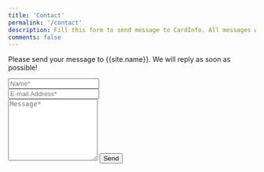 ```yaml
---
title: 'Contact'
permalink: '/contact'
description: Fill this form to send message to CardInfo. All messages will be replied as soon as possible.
comments: false
---
```


<script src="https://www.google.com/recaptcha/api.js?render=6LcbsNIUAAAAAJ7XdbC4vxo-WWCan58CxwsEJnYW"></script>
<div style="margin-bottom:50px">
<div id="alert"></div>
<form id="comment_form" onsubmit="submitForm();">    
<p class="mb-4">Please send your message to {{site.name}}. We will reply as soon as possible!</p>
<div class="form-group row">
<div class="col-md-6">
<input class="form-control" type="text" name="name" id="name" placeholder="Name*" required>
</div>
<div class="col-md-6">
<input class="form-control" type="email" name="email" id="email" placeholder="E-mail Address*" required>
</div>
</div>
<textarea rows="8" class="form-control mb-3" name="message" id="message" placeholder="Message*" required></textarea>    
<button class="btn btn-success" type="submit" id="send">Send</button>
</form>
<script>
function submitForm() {
    event.preventDefault();
    document.getElementById("alert").innerHTML = "";
    document.getElementById('send').disabled = true;
    document.getElementById('send').innerHTML = 'Sending';
    var name = document.getElementById('name').value;
    var email = document.getElementById('email').value;
    var message = document.getElementById("message").value;
    grecaptcha.ready(function() {
        grecaptcha.execute('6LcbsNIUAAAAAJ7XdbC4vxo-WWCan58CxwsEJnYW', {action: 'send_message'}).then(function(token) {
            var input = document.createElement("input");
            input.setAttribute("type", "hidden");
            input.setAttribute("name", "g-recaptcha-response");
            input.setAttribute("value", "token");
            document.getElementById("comment_form").appendChild(input);
            var data = JSON.stringify({name: name, email: email, message: message, token: token});
            var request = new XMLHttpRequest();
            request.open('POST', 'https://api.cardinfo.in/contact', true);
            request.setRequestHeader('Content-Type', 'application/json');
            request.onreadystatechange = function () {
                // In local files, status is 0 upon success in Mozilla Firefox
                if(request.readyState === XMLHttpRequest.DONE) {
                    var status = request.status;
                    if (status === 0 || (status >= 200 && status < 400)) {
                        // The request has been completed successfully
                        var result = JSON.parse(request.responseText);
                        document.getElementById('send').disabled = false;
                        document.getElementById('send').innerHTML = "Send";
                        document.getElementById("alert").innerHTML = '<div class="alert alert-success alert-dismissible fade show" role="alert"><button type="button" class="close" data-dismiss="alert" aria-label="Close"><span aria-hidden="true">&times;</span></button><span class="iconbox iconsmall fill rounded-circle bg-danger text-white border-0 mr-2"><i class="ci-bullhorn"></i></span>' + result.message + '</div>''
                        if(result.success) {
                            document.getElementById('comment_form').reset();
                        }
                    } else {
                        // Oh no! There has been an error with the request!
                        console.log("Couldn't send email");
                        document.getElementById('comment_form').reset();
                    }
                }
            };
            request.send(data);
        });
    });
};
</script>
</div>
